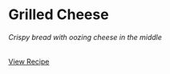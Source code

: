 Grilled Cheese
===
###### Crispy bread with oozing cheese in the middle
<a target="_blank" href="https://www.delish.com/cooking/recipe-ideas/a19610233/how-to-make-best-grilled-cheese/" class="btn btn-primary">View Recipe</a>

